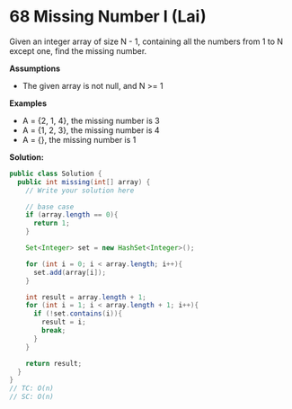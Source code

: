 # 68 Missing Number I (Lai)

Given an integer array of size N - 1, containing all the numbers from 1 to N except one, find the missing number.

**Assumptions**

- The given array is not null, and N >= 1

**Examples**

- A = {2, 1, 4}, the missing number is 3
- A = {1, 2, 3}, the missing number is 4
- A = {}, the missing number is 1



**Solution:**

```java
public class Solution {
  public int missing(int[] array) {
    // Write your solution here

    // base case
    if (array.length == 0){
      return 1;
    }

    Set<Integer> set = new HashSet<Integer>();

    for (int i = 0; i < array.length; i++){
      set.add(array[i]);
    }

    int result = array.length + 1;
    for (int i = 1; i < array.length + 1; i++){
      if (!set.contains(i)){
        result = i;
        break;
      }
    }

    return result;
  }
}
// TC: O(n)
// SC: O(n)

```

